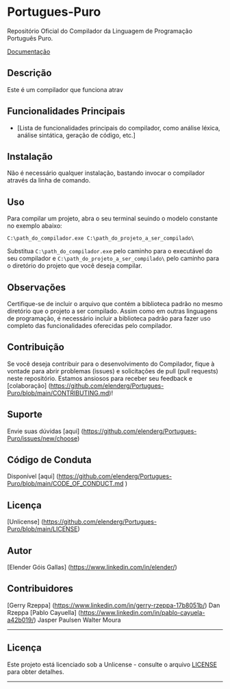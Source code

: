 # Portugues-Puro
Repositório Oficial do Compilador da Linguagem de Programação Português Puro.

[Documentação](https://portugues-puro.gitbook.io/documentacao/)

## Descrição
Este é um compilador que funciona atrav

## Funcionalidades Principais
- [Lista de funcionalidades principais do compilador, como análise léxica, análise sintática, geração de código, etc.]

## Instalação
Não é necessário qualquer instalação, bastando invocar o compilador através da linha de comando.

## Uso
Para compilar um projeto, abra o seu terminal seuindo o modelo constante no exemplo abaixo:

```
C:\path_do_compilador.exe C:\path_do_projeto_a_ser_compilado\
```

Substitua `C:\path_do_compilador.exe` pelo caminho para o executável do seu compilador e `C:\path_do_projeto_a_ser_compilado\` pelo caminho para o diretório do projeto que você deseja compilar.


## Observações
Certifique-se de incluir o arquivo que contém a biblioteca padrão no mesmo diretório que o projeto a ser compilado. Assim como em outras linguagens de programação, é necessário incluir a biblioteca padrão para fazer uso completo das funcionalidades oferecidas pelo compilador.

## Contribuição
Se você deseja contribuir para o desenvolvimento do Compilador, fique à vontade para abrir problemas (issues) e solicitações de pull (pull requests) neste repositório. Estamos ansiosos para receber seu feedback e [colaboração] (https://github.com/elenderg/Portugues-Puro/blob/main/CONTRIBUTING.md)!

## Suporte
Envie suas dúvidas [aqui] (https://github.com/elenderg/Portugues-Puro/issues/new/choose)

## Código de Conduta
Disponível [aqui] (https://github.com/elenderg/Portugues-Puro/blob/main/CODE_OF_CONDUCT.md  )

## Licença
[Unlicense] (https://github.com/elenderg/Portugues-Puro/blob/main/LICENSE)

## Autor
[Elender Góis Gallas] (https://www.linkedin.com/in/elender/)

## Contribuidores
[Gerry Rzeppa] (https://www.linkedin.com/in/gerry-rzeppa-17b8051b/)
Dan Rzeppa
[Pablo Cayuella] (https://www.linkedin.com/in/pablo-cayuela-a42b019/)
Jasper Paulsen
Walter Moura

---





## Licença

Este projeto está licenciado sob a Unlicense - consulte o arquivo [LICENSE](LICENSE) para obter detalhes.

<hr>
